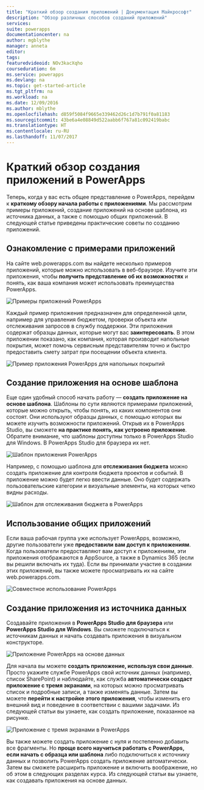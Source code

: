 ```yaml
---
title: "Краткий обзор создания приложений | Документация Майкрософт"
description: "Обзор различных способов созданий приложений"
services: 
suite: powerapps
documentationcenter: na
author: mgblythe
manager: anneta
editor: 
tags: 
featuredvideoid: NOv3kacXqho
courseduration: 6m
ms.service: powerapps
ms.devlang: na
ms.topic: get-started-article
ms.tgt_pltfrm: na
ms.workload: na
ms.date: 12/09/2016
ms.author: mblythe
ms.openlocfilehash: d859f5084f9665e339462d26c1d7b791f0a81183
ms.sourcegitcommit: 43be6a4e08849d522aabb6f767a81c092419babc
ms.translationtype: HT
ms.contentlocale: ru-RU
ms.lasthandoff: 11/07/2017
---
```

# <a name="a-quick-look-at-creating-apps-in-powerapps"></a>Краткий обзор создания приложений в PowerApps
Теперь, когда у вас есть общее представление о PowerApps, перейдем к **краткому обзору начала работы с приложениями**. Мы рассмотрим примеры приложений, создание приложений на основе шаблона, из источника данных, а также с помощью общих приложений. В следующей статье приведены практические советы по созданию приложений.

## <a name="check-out-some-sample-apps"></a>Ознакомление с примерами приложений
На сайте web.powerapps.com вы найдете несколько примеров приложений, которые можно использовать в веб-браузере. Изучите эти приложения, чтобы **получить представление об их возможностях** и понять, как ваша компания может использовать преимущества PowerApps.

![Примеры приложений PowerApps](./media/learning-quick-look-powerapps/powerapps-samples.png)

Каждый пример приложения предназначен для определенной цели, например для управления бюджетом, проверки объекта или отслеживания запросов в службу поддержки. Эти приложения содержат образцы данных, которые могут вас **заинтересовать**. В этом приложении показано, как компания, которая производит напольные покрытия, может помочь сервисным представителям точно и быстро предоставить смету затрат при посещении объекта клиента.

![Пример приложения PowerApps для напольных покрытий](./media/learning-quick-look-powerapps/powerapps-flooring-sample.png)

## <a name="create-an-app-from-a-template"></a>Создание приложения на основе шаблона
Еще один удобный способ начать работу — **создать приложение на основе шаблона**. Шаблоны по сути являются примерами приложений, которые можно открыть, чтобы понять, из каких компонентов они состоят. Они используют образцы данных, с помощью которых вы можете изучить возможности приложений. Открыв их в PowerApps Studio, вы сможете **на практике понять, как устроено приложение**. Обратите внимание, что шаблоны доступны только в PowerApps Studio для Windows. В PowerApps Studio для браузера их нет.

![Шаблон приложения PowerApps](./media/learning-quick-look-powerapps/powerapps-templates.png)

Например, с помощью шаблона для **отслеживания бюджета** можно создать приложение для контроля бюджета проектов и событий. В приложение можно будет легко ввести данные. Оно будет содержать пользовательские категории и визуальные элементы, на которых четко видны расходы.

![Шаблон для отслеживания бюджета в PowerApps](./media/learning-quick-look-powerapps/powerapps-budget-tracker.png)

## <a name="use-shared-apps"></a>Использование общих приложений
Если ваша рабочая группа уже использует PowerApps, возможно, другие пользователи уже **предоставили вам доступ к приложениям**. Когда пользователи предоставляют вам доступ к приложениям, эти приложения отображаются в AppSource, а также в Dynamics 365 (если вы решили включать их туда). Если вы принимали участие в создании этих приложений, вы также можете просматривать их на сайте web.powerapps.com.

![Совместное использование PowerApps](./media/learning-quick-look-powerapps/powerapps-sharing.png)

## <a name="create-an-app-from-a-data-source"></a>Создание приложения из источника данных
Создавайте приложения в **PowerApps Studio для браузера** или **PowerApps Studio для Windows**. Вы сможете подключаться к источникам данных и начать создавать приложения в визуальном конструкторе.

![Приложение PowerApps на основе данных](./media/learning-quick-look-powerapps/powerapps-app-from-data.png)

Для начала вы можете **создать приложение, используя свои данные**. Просто укажите службе PowerApps свой источник данных (например, список SharePoint) и наблюдайте, как служба **автоматически создаст приложение с тремя экранами**, на которых можно просматривать список и подробные записи, а также изменять данные. Затем вы можете **перейти к настройке этого приложения**, чтобы изменить его внешний вид и поведение в соответствии с вашими задачами. Из следующей статьи вы узнаете, как создать приложение, показанное на рисунке.

![Приложение с тремя экранами в PowerApps](./media/learning-quick-look-powerapps/powerapps-three-screen-app.png)

Вы также можете создать приложение с нуля и постепенно добавить все фрагменты. Но **проще всего научиться работать с PowerApps, если начать с образца или шаблона** либо подключиться к источнику данных и позволить PowerApps создать приложение автоматически. Затем вы сможете расширить приложение и включить воображение, но об этом в следующих разделах курса. Из следующей статьи вы узнаете, как создавать приложения на основе данных.

